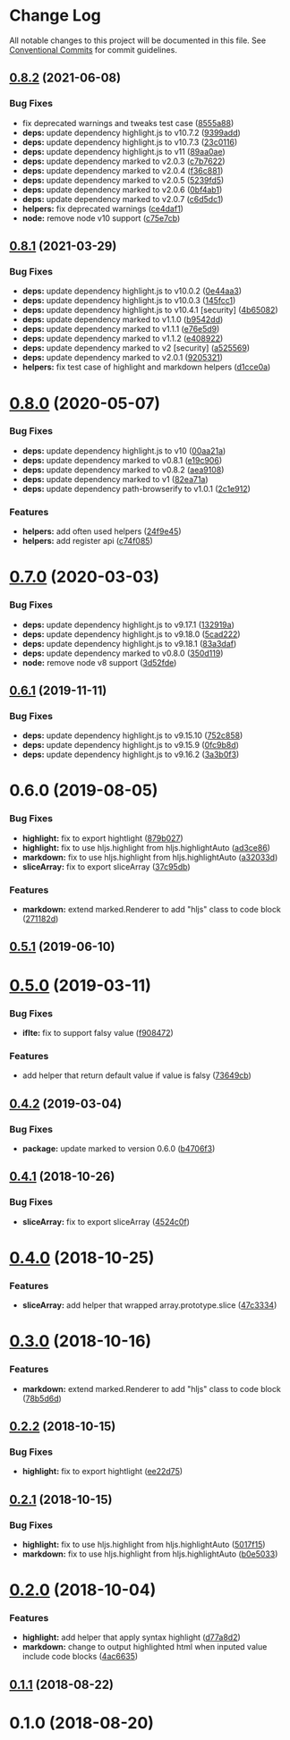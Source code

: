 # Change Log

All notable changes to this project will be documented in this file.
See [Conventional Commits](https://conventionalcommits.org) for commit guidelines.

## [0.8.2](https://github.com/hidoo/handlebars-lib/compare/v0.8.1...v0.8.2) (2021-06-08)


### Bug Fixes

* fix deprecated warnings and tweaks test case ([8555a88](https://github.com/hidoo/handlebars-lib/commit/8555a889ab377f95afd60fca093459cfe367b8b2))
* **deps:** update dependency highlight.js to v10.7.2 ([9399add](https://github.com/hidoo/handlebars-lib/commit/9399add5de932faff0910cd552f655745306080d))
* **deps:** update dependency highlight.js to v10.7.3 ([23c0116](https://github.com/hidoo/handlebars-lib/commit/23c0116619e89d66e7783b92266a6754a8cdf4f8))
* **deps:** update dependency highlight.js to v11 ([89aa0ae](https://github.com/hidoo/handlebars-lib/commit/89aa0aecfeac042842b29420f60f72f3bda9f2aa))
* **deps:** update dependency marked to v2.0.3 ([c7b7622](https://github.com/hidoo/handlebars-lib/commit/c7b7622bae5e79fee18b47a2b59ceed9cc6a197e))
* **deps:** update dependency marked to v2.0.4 ([f36c881](https://github.com/hidoo/handlebars-lib/commit/f36c881a234d487fe41d3b95c3e6a8345e3ce229))
* **deps:** update dependency marked to v2.0.5 ([5239fd5](https://github.com/hidoo/handlebars-lib/commit/5239fd5b346832e3a6b7155d43c70053fed899d9))
* **deps:** update dependency marked to v2.0.6 ([0bf4ab1](https://github.com/hidoo/handlebars-lib/commit/0bf4ab13454868acba32eb466b867f2e0f1992e7))
* **deps:** update dependency marked to v2.0.7 ([c6d5dc1](https://github.com/hidoo/handlebars-lib/commit/c6d5dc14456e4c84072b1adad109e04cf82a223e))
* **helpers:** fix deprecated warnings ([ce4daf1](https://github.com/hidoo/handlebars-lib/commit/ce4daf173aaa28a44484f30586ff8557f50a52c2))
* **node:** remove node v10 support ([c75e7cb](https://github.com/hidoo/handlebars-lib/commit/c75e7cb56f5eaba844f51f2680835c99b23ead8c))





## [0.8.1](https://github.com/hidoo/handlebars-lib/compare/v0.8.0...v0.8.1) (2021-03-29)


### Bug Fixes

* **deps:** update dependency highlight.js to v10.0.2 ([0e44aa3](https://github.com/hidoo/handlebars-lib/commit/0e44aa3854ff81588164053788bad341cf404e81))
* **deps:** update dependency highlight.js to v10.0.3 ([145fcc1](https://github.com/hidoo/handlebars-lib/commit/145fcc134393ed7f78aa939f152cc36e9f3f929c))
* **deps:** update dependency highlight.js to v10.4.1 [security] ([4b65082](https://github.com/hidoo/handlebars-lib/commit/4b65082a04ff19f07ae127557fb8b0bfc541e88a))
* **deps:** update dependency marked to v1.1.0 ([b9542dd](https://github.com/hidoo/handlebars-lib/commit/b9542ddefefb2928a8debbfbd1e7bb4346e96661))
* **deps:** update dependency marked to v1.1.1 ([e76e5d9](https://github.com/hidoo/handlebars-lib/commit/e76e5d9dbb9f37084ddd72a1c65727c993861b59))
* **deps:** update dependency marked to v1.1.2 ([e408922](https://github.com/hidoo/handlebars-lib/commit/e4089226c17a1be1c22585f02208079e3517162c))
* **deps:** update dependency marked to v2 [security] ([a525569](https://github.com/hidoo/handlebars-lib/commit/a525569bcf70ff9102b17a58f0de97273d9ffb3b))
* **deps:** update dependency marked to v2.0.1 ([9205321](https://github.com/hidoo/handlebars-lib/commit/92053218b2672c684dadbd5b01dd2aa31d0666d8))
* **helpers:** fix test case of highlight and markdown helpers ([d1cce0a](https://github.com/hidoo/handlebars-lib/commit/d1cce0a3fee5930153c712db77a2c579f1de7eff))





# [0.8.0](https://github.com/hidoo/handlebars-lib/compare/v0.7.0...v0.8.0) (2020-05-07)


### Bug Fixes

* **deps:** update dependency highlight.js to v10 ([00aa21a](https://github.com/hidoo/handlebars-lib/commit/00aa21abb32483b7335edbcc4d997772f1a05c53))
* **deps:** update dependency marked to v0.8.1 ([e19c906](https://github.com/hidoo/handlebars-lib/commit/e19c90642fd63cdd50d846b442019b0652e78d0f))
* **deps:** update dependency marked to v0.8.2 ([aea9108](https://github.com/hidoo/handlebars-lib/commit/aea91084b9596b0687e74c10a16d8913fd1c061e))
* **deps:** update dependency marked to v1 ([82ea71a](https://github.com/hidoo/handlebars-lib/commit/82ea71a27e3e26b600cdeae28035ec46175e4075))
* **deps:** update dependency path-browserify to v1.0.1 ([2c1e912](https://github.com/hidoo/handlebars-lib/commit/2c1e9125bbd3d3e439841dc8b8246226864c48b4))


### Features

* **helpers:** add often used helpers ([24f9e45](https://github.com/hidoo/handlebars-lib/commit/24f9e45fb77f31427f6e43cb99462bd1aedbf608))
* **helpers:** add register api ([c74f085](https://github.com/hidoo/handlebars-lib/commit/c74f085f26b60629e04a7de543d374db72e63d58))





# [0.7.0](https://github.com/hidoo/handlebars-lib/compare/v0.6.1...v0.7.0) (2020-03-03)


### Bug Fixes

* **deps:** update dependency highlight.js to v9.17.1 ([132919a](https://github.com/hidoo/handlebars-lib/commit/132919ac9a41b6b185c55fa21c848fe2309b528c))
* **deps:** update dependency highlight.js to v9.18.0 ([5cad222](https://github.com/hidoo/handlebars-lib/commit/5cad22200f9f9ec7e690e9bc41ef313dba3e5a85))
* **deps:** update dependency highlight.js to v9.18.1 ([83a3daf](https://github.com/hidoo/handlebars-lib/commit/83a3dafc336930b1d95b8383324d354f46d883da))
* **deps:** update dependency marked to v0.8.0 ([350d119](https://github.com/hidoo/handlebars-lib/commit/350d11941987d4290d7588344f92ca850ccd3e04))
* **node:** remove node v8 support ([3d52fde](https://github.com/hidoo/handlebars-lib/commit/3d52fde59fad4484146fe923597bd2106c89f4cd))





## [0.6.1](https://github.com/hidoo/handlebars-lib/compare/v0.6.0...v0.6.1) (2019-11-11)


### Bug Fixes

* **deps:** update dependency highlight.js to v9.15.10 ([752c858](https://github.com/hidoo/handlebars-lib/commit/752c858))
* **deps:** update dependency highlight.js to v9.15.9 ([0fc9b8d](https://github.com/hidoo/handlebars-lib/commit/0fc9b8d))
* **deps:** update dependency highlight.js to v9.16.2 ([3a3b0f3](https://github.com/hidoo/handlebars-lib/commit/3a3b0f3))





# 0.6.0 (2019-08-05)


### Bug Fixes

* **highlight:** fix to export hightlight ([879b027](https://github.com/hidoo/handlebars-lib/commit/879b027))
* **highlight:** fix to use hljs.highlight from hljs.highlightAuto ([ad3ce86](https://github.com/hidoo/handlebars-lib/commit/ad3ce86))
* **markdown:** fix to use hljs.highlight from hljs.highlightAuto ([a32033d](https://github.com/hidoo/handlebars-lib/commit/a32033d))
* **sliceArray:** fix to export sliceArray ([37c95db](https://github.com/hidoo/handlebars-lib/commit/37c95db))


### Features

* **markdown:** extend marked.Renderer to add "hljs" class to code block ([271182d](https://github.com/hidoo/handlebars-lib/commit/271182d))





<a name="0.5.1"></a>
## [0.5.1](https://github.com/hidoo/handlebars-helpers/compare/v0.5.0...v0.5.1) (2019-06-10)



<a name="0.5.0"></a>
# [0.5.0](https://github.com/hidoo/handlebars-helpers/compare/v0.4.2...v0.5.0) (2019-03-11)


### Bug Fixes

* **iflte:** fix to support falsy value ([f908472](https://github.com/hidoo/handlebars-helpers/commit/f908472))


### Features

* add helper that return default value if value is falsy ([73649cb](https://github.com/hidoo/handlebars-helpers/commit/73649cb))



<a name="0.4.2"></a>
## [0.4.2](https://github.com/hidoo/handlebars-helpers/compare/v0.4.1...v0.4.2) (2019-03-04)


### Bug Fixes

* **package:** update marked to version 0.6.0 ([b4706f3](https://github.com/hidoo/handlebars-helpers/commit/b4706f3))



<a name="0.4.1"></a>
## [0.4.1](https://github.com/hidoo/handlebars-helpers/compare/v0.4.0...v0.4.1) (2018-10-26)


### Bug Fixes

* **sliceArray:** fix to export sliceArray ([4524c0f](https://github.com/hidoo/handlebars-helpers/commit/4524c0f))



<a name="0.4.0"></a>
# [0.4.0](https://github.com/hidoo/handlebars-helpers/compare/v0.3.0...v0.4.0) (2018-10-25)


### Features

* **sliceArray:** add helper that wrapped array.prototype.slice ([47c3334](https://github.com/hidoo/handlebars-helpers/commit/47c3334))



<a name="0.3.0"></a>
# [0.3.0](https://github.com/hidoo/handlebars-helpers/compare/v0.2.2...v0.3.0) (2018-10-16)


### Features

* **markdown:** extend marked.Renderer to add "hljs" class to code block ([78b5d6d](https://github.com/hidoo/handlebars-helpers/commit/78b5d6d))



<a name="0.2.2"></a>
## [0.2.2](https://github.com/hidoo/handlebars-helpers/compare/v0.2.1...v0.2.2) (2018-10-15)


### Bug Fixes

* **highlight:** fix to export hightlight ([ee22d75](https://github.com/hidoo/handlebars-helpers/commit/ee22d75))



<a name="0.2.1"></a>
## [0.2.1](https://github.com/hidoo/handlebars-helpers/compare/v0.2.0...v0.2.1) (2018-10-15)


### Bug Fixes

* **highlight:** fix to use hljs.highlight from hljs.highlightAuto ([5017f15](https://github.com/hidoo/handlebars-helpers/commit/5017f15))
* **markdown:** fix to use hljs.highlight from hljs.highlightAuto ([b0e5033](https://github.com/hidoo/handlebars-helpers/commit/b0e5033))



<a name="0.2.0"></a>
# [0.2.0](https://github.com/hidoo/handlebars-helpers/compare/v0.1.1...v0.2.0) (2018-10-04)


### Features

* **highlight:** add helper that apply syntax highlight ([d77a8d2](https://github.com/hidoo/handlebars-helpers/commit/d77a8d2))
* **markdown:** change to output highlighted html when inputed value include code blocks ([4ac6635](https://github.com/hidoo/handlebars-helpers/commit/4ac6635))



<a name="0.1.1"></a>
## [0.1.1](https://github.com/hidoo/handlebars-helpers/compare/v0.1.0...v0.1.1) (2018-08-22)



<a name="0.1.0"></a>
# 0.1.0 (2018-08-20)

